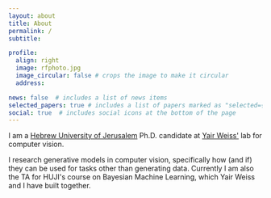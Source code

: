 ```yaml
---
layout: about
title: About
permalink: /
subtitle: 

profile:
  align: right
  image: rfphoto.jpg
  image_circular: false # crops the image to make it circular
  address: 

news: false  # includes a list of news items
selected_papers: true # includes a list of papers marked as "selected={true}"
social: true  # includes social icons at the bottom of the page
---
```


I am a [Hebrew University of Jerusalem](https://www.cs.huji.ac.il/) Ph.D. candidate at [Yair Weiss'](https://www.cs.huji.ac.il/~yweiss/) lab for computer vision.

I research generative models in computer vision, specifically how (and if) they can be used for tasks other than generating data. Currently I am also the TA for HUJI's course on Bayesian Machine Learning, which Yair Weiss and I have built together.

<!-- Write your biography here. Tell the world about yourself. Link to your favorite [subreddit](http://reddit.com). You can put a picture in, too. The code is already in, just name your picture `prof_pic.jpg` and put it in the `img/` folder.

Put your address / P.O. box / other info right below your picture. You can also disable any these elements by editing `profile` property of the YAML header of your `_pages/about.md`. Edit `_bibliography/papers.bib` and Jekyll will render your [publications page](/al-folio/publications/) automatically.

Link to your social media connections, too. This theme is set up to use [Font Awesome icons](http://fortawesome.github.io/Font-Awesome/) and [Academicons](https://jpswalsh.github.io/academicons/), like the ones below. Add your Facebook, Twitter, LinkedIn, Google Scholar, or just disable all of them.
 -->
